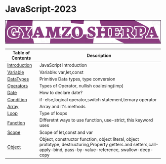 # JavaScript-2023

![JavaScript 2023](LOGO.png)

| Table of Contents                                                                                    | Description                                                                                                                                                            |
| ---------------------------------------------------------------------------------------------------- | ---------------------------------------------------------------------------------------------------------------------------------------------------------------------- |
| [Introduction](https://github.com/gyamzosherpa/Ultimate-Javascript-2023/tree/master/00-introduction) | JavaScript Introduction                                                                                                                                                |
| [Variable](https://github.com/gyamzosherpa/Ultimate-Javascript-2023/tree/master/01-variable)         | Variable: var,let,const                                                                                                                                                |
| [DataTypes](https://github.com/gyamzosherpa/Ultimate-Javascript-2023/tree/master/02-dataTypes)       | Primitive Data types, type conversion                                                                                                                                  |
| [Operators](https://github.com/gyamzosherpa/Ultimate-Javascript-2023/tree/master/03-operators)       | Types of Operator, nullish coalesing(imp)                                                                                                                              |
| [Date](https://github.com/gyamzosherpa/Ultimate-Javascript-2023/tree/master/04-date)                 | How to declare date?                                                                                                                                                   |
| [Condition](https://github.com/gyamzosherpa/Ultimate-Javascript-2023/tree/master/05-condition)       | if-else,logical operator,switch statement,ternary operator                                                                                                             |
| [Array](https://github.com/gyamzosherpa/Ultimate-Javascript-2023/tree/master/06-array)               | Array and it's methods                                                                                                                                                 |
| [Loop](https://github.com/gyamzosherpa/Ultimate-Javascript-2023/tree/master/07-loop)                 | Type of loops                                                                                                                                                          |
| [Function](https://github.com/gyamzosherpa/Ultimate-Javascript-2023/tree/master/08-function)         | Differetnt ways to use function, use-strict, this keyword uses                                                                                                         |
| [Scope](https://github.com/gyamzosherpa/Ultimate-Javascript-2023/tree/master/09-scope)               | Scope of let,const and var                                                                                                                                             |
| [Object](https://github.com/gyamzosherpa/Ultimate-Javascript-2023/tree/master/10-object)             | Object, constructor function, object literal, object prototype, destructuring,Property getters and setters,call-apply-bind, pass-by-value-reference, swallow-deep-copy |
